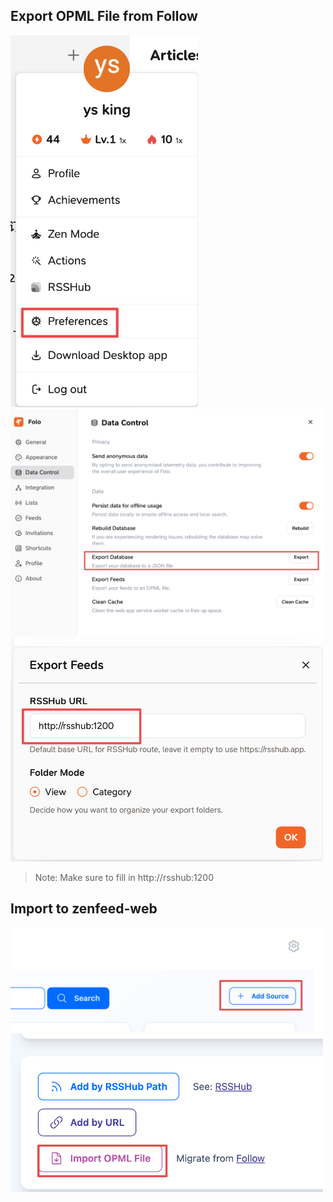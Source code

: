 ## Export OPML File from Follow

<img src="images/migrate-from-follow-1.png" alt="" width="300">
<img src="images/migrate-from-follow-2.png" alt="" width="500">
<img src="images/migrate-from-follow-3.png" alt="" width="500">

> Note: Make sure to fill in http://rsshub:1200

## Import to zenfeed-web
<img src="images/migrate-from-follow-4.png" alt="" width="500">
<img src="images/migrate-from-follow-5.png" alt="" width="500">
